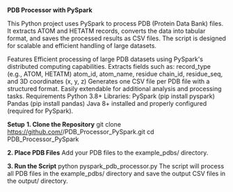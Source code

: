 **PDB Processor with PySpark**

This Python project uses PySpark to process PDB (Protein Data Bank) files. It extracts ATOM and HETATM records, converts the data into tabular format, and saves the processed results as CSV files. The script is designed for scalable and efficient handling of large datasets.

Features
Efficient processing of large PDB datasets using PySpark's distributed computing capabilities.
Extracts fields such as:
record_type (e.g., ATOM, HETATM)
atom_id, atom_name, residue
chain_id, residue_seq, and 3D coordinates (x, y, z)
Generates one CSV file per PDB file with a structured format.
Easily extendable for additional analysis and processing tasks.
Requirements
Python 3.8+
Libraries:
PySpark (pip install pyspark)
Pandas (pip install pandas)
Java 8+ installed and properly configured (required for PySpark).

**Setup**
**1. Clone the Repository**
git clone https://github.com/<your-username>/PDB_Processor_PySpark.git
cd PDB_Processor_PySpark

**2. Place PDB Files**
Add your PDB files to the example_pdbs/ directory.

**3. Run the Script**
python pyspark_pdb_processor.py
The script will process all PDB files in the example_pdbs/ directory and save the output CSV files in the output/ directory.
